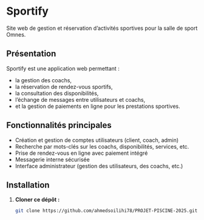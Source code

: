 # Sportify

Site web de gestion et réservation d’activités sportives pour la salle de sport Omnes.

## Présentation

Sportify est une application web permettant :
- la gestion des coachs,
- la réservation de rendez-vous sportifs,
- la consultation des disponibilités,
- l’échange de messages entre utilisateurs et coachs,
- et la gestion de paiements en ligne pour les prestations sportives.

## Fonctionnalités principales

- Création et gestion de comptes utilisateurs (client, coach, admin)
- Recherche par mots-clés sur les coachs, disponibilités, services, etc.
- Prise de rendez-vous en ligne avec paiement intégré
- Messagerie interne sécurisée
- Interface administrateur (gestion des utilisateurs, des coachs, etc.)

## Installation

1. **Cloner ce dépôt :**
   ```sh
   git clone https://github.com/ahmedsoilihi78/PROJET-PISCINE-2025.git
